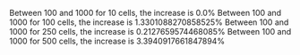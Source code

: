 Between 100 and 1000 for 10 cells, the increase is 0.0%
Between 100 and 1000 for 100 cells, the increase is 1.3301088270858525%
Between 100 and 1000 for 250 cells, the increase is 0.2127659574468085%
Between 100 and 1000 for 500 cells, the increase is 3.3940917661847894%